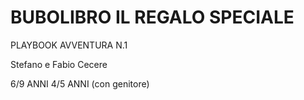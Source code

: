 # BUBOLIBRO IL REGALO SPECIALE

PLAYBOOK AVVENTURA N.1


Stefano e Fabio Cecere

6/9 ANNI
4/5 ANNI (con genitore)
